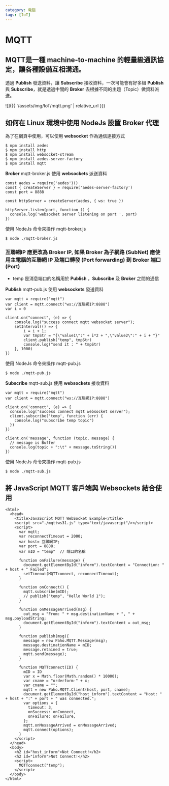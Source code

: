```yaml
---
category: 電腦
tags: [IoT]
---
```



# MQTT

## MQTT是一種 machine-to-machine 的輕量級通訊協定，讓各種設備互相溝通。


透過 **Publish** 發送資料，讓 **Subscribe** 接收資料，一次可能會有好多組 **Publish** 與 **Subscribe**，就是透過中間的 **Broker** 去根據不同的主題（Topic）做資料派送。

![]({{ '/assets/img/IoT/mqtt.png' | relative_url }})


## 如何在 Linux 環境中使用 NodeJs 設置 **Broker** 代理

為了在網頁中使用，可以使用 **websocket** 作為通信連接方式

```
$ npm install aedes
$ npm install http
$ npm install websocket-stream
$ npm install aedes-server-factory
$ npm install mqtt
```


**Broker** mqtt-broker.js 使用 **websockets** 派送資料

```
const aedes = require('aedes')()
const { createServer } = require('aedes-server-factory')
const port = 8888

const httpServer = createServer(aedes, { ws: true })

httpServer.listen(port, function () {
  console.log('websocket server listening on port ', port)
})

```

使用 NodeJs 命令來操作 mqtt-broker.js

```
$ node ./mqtt-broker.js
```

### 互聯網IP 應更改為 Broker IP, 如果 **Broker** 為子網路 (SubNet) 應使用主電腦的互聯網 **IP** 及端口轉發 (Port forwarding) 到 **Broker** 端口 (Port)

- temp 是消息端口的名稱用於 **Publish** ，**Subscribe** 及 **Broker** 之間的通信

**Publish** mqtt-pub.js 使用 **websockets** 發送資料

```
var mqtt = require("mqtt")
var client = mqtt.connect("ws://互聯網IP:8888")
var i = 0

client.on("connect", (e) => {
    console.log("success connect mqtt websocket server");
    setInterval(() => {
        i = i + 1;
        var tmpStr = "{\"value1\":" + i*2 + ",\"value2\":" + i + "}"
        client.publish("temp", tmpStr)
        console.log("send it : " + tmpStr)
    }, 1000)
})

```


使用 NodeJs 命令來操作 mqtt-pub.js

```
$ node ./mqtt-pub.js
```


**Subscribe** mqtt-sub.js 使用 **websockets** 接收資料

```
var mqtt = require("mqtt")
var client = mqtt.connect("ws://互聯網IP:8888")

client.on('connect', (e) => {
  console.log("success connect mqtt websocket server");
  client.subscribe('temp', function (err) {
    console.log("subscribe temp topic")
  })
})

client.on('message', function (topic, message) {
  // message is Buffer
  console.log(topic + ":\t" + message.toString())
})

```


使用 NodeJs 命令來操作 mqtt-pub.js

```
$ node ./mqtt-sub.js
```


## 將 **JavaScript MQTT** 客戶端與 **Websockets** 結合使用

```
<html>
  <head>
    <title>JavaScript MQTT WebSocket Example</title>
    <script src="./mqttws31.js" type="text/javascript"/></script>
    <script>
      var mqtt;
      var reconnectTimeout = 2000;
      var host= 互聯網IP;
      var port = 8888;
      var mID = "temp"  // 端口的名稱 

      function onFailure(message) {
        document.getElementById("inform").textContent = "Connection: " + host + " Failed";
        setTimeout(MQTTconnect, reconnectTimeout);
      }
      
      function onConnect() {
        mqtt.subscribe(mID);
        // publish("temp", "Hello World 1");
      }

      function onMessageArrived(msg) {
        out_msg = "From: " + msg.destinationName + ", " + msg.payloadString;
        document.getElementById("inform").textContent = out_msg;
      }

      function publish(msg){
        message = new Paho.MQTT.Message(msg);
        message.destinationName = mID;
        message.retained = true;
        mqtt.send(message);
      }

      function MQTTconnect(ID) {
        mID = ID
        var x = Math.floor(Math.random() * 10000);
        var cname = "orderform-" + x;
        var cname = "";
        mqtt = new Paho.MQTT.Client(host, port, cname);
        document.getElementById("host_inform").textContent = "Host: " + host + ":" + port + " was connected.";
        var options = {
          timeout: 3,
          onSuccess: onConnect,
          onFailure: onFailure,
        };
        mqtt.onMessageArrived = onMessageArrived;
        mqtt.connect(options);
      }
    </script>
  </head>
  <body>
    <h2 id="host_inform">Not Connect!</h2>
    <h2 id="inform">Not Connect!</h2>
    <script>
      MQTTconnect("temp");
    </script>
  </body>
</html>

```